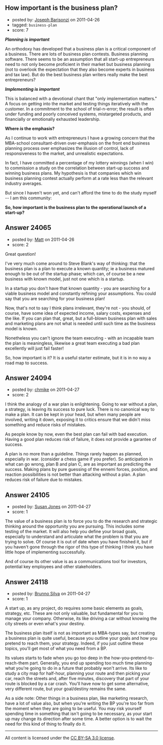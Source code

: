 ## How important is the business plan?

- posted by: [Joseph Barisonzi](https://stackexchange.com/users/-1/8791-joseph-barisonzi) on 2011-04-26
- tagged: `business-plan`
- score: 7

***Planning is important***

An orthodoxy has developed that a business plan is a critical component of a business. There are lots of business plan contests. Business planning software. There seems to be an assumption that all start-up entrepreneurs need to not only become proficient in their market but business planning (not to overlook the expectation that they also become experts in business and tax law). But do the best business plan writers really make the best entrepreneurs?   

***Implementing is important***

This is balanced with a devotional chant that "only implementation matters." A focus on getting into the market and testing things iteratively with the customer. In a commitment to the school of trial-n-error; the result is often under funding and poorly conceived systems, mistargeted products, and financially or emotionally exhausted leadership. 

**Where *is* the emphasis?**

As I continue to work with entrepreneurs I have a growing concern that the MBA-school consultant-driven over-emphasis on the front end business planning process over emphasizes the illusion of control, lack of responsiveness to the market, and unrealistic expectations.

In fact, I have committed a percentage of my lottery winnings (when I win) to commission a study on the correlation between start-up success and winning business plans. My hypothesis is that companies which win business planning contest actually perform at a rate less than the relevant industry averages.  

But since I haven't won yet, and can't afford the time to do the study myself -- I am this community: 

**So, how important is the business plan to the operational launch of a start-up?** 


## Answer 24065

- posted by: [Matt](https://stackexchange.com/users/-1/8784-matt) on 2011-04-26
- score: 2

Great question!

I've very much come around to Steve Blank's way of thinking: that the business plan is a plan to execute a known quantity; ie a business matured enough to be out of the startup phase; which can, of course be a new business with known model, just not one which is a startup.

In a startup you don't have that known quantity - you are searching for a viable business model and constantly refining your assumptions.  You could say that you are searching for your business plan!

Now, that's not to say I think plans irrelevant, they're not - you should, of course, have some idea of expected income, salary costs, expenses and the like.  If you can plan that, great, but a full-blown business plan with sales and marketing plans are not what is needed until such time as the business model is known.

Nonetheless you can't ignore the team executing - with an incapable team the plan is meaningless, likewise a great team executing a bad plan excellently will just fail faster!

So, how important is it?  It is a useful starter estimate, but it is in no way a road map to success.


## Answer 24094

- posted by: [chmike](https://stackexchange.com/users/-1/9453-chmike) on 2011-04-27
- score: 2

I think the analogy of a war plan is enlightening. Going to war without a plan, a strategy, is leaving its success to pure luck. There is no canonical way to make a plan. It can be kept in your head, but when many people are involved, writing it down, exposing it to critics ensure that we didn't miss something and reduce risks of mistakes. 

As people know by now, even the best plan can fail with bad execution. Having a good plan reduces risk of failure, it does not provide a garantee of success.

A plan is no more than a guideline. Things rarely happen as planned, especially in war. (consider a chess game if you prefer). So anticipation in what can go wrong, plan B and plan C, are as important as predicting the success. Making plans by pure guessing of the ennemi forces, position, and reaction possibilities is not better than attacking without a plan. A plan reduces risk of failure due to mistakes.


## Answer 24105

- posted by: [Susan Jones](https://stackexchange.com/users/-1/2737-susan-jones) on 2011-04-27
- score: 1

The value of a business plan is to force you to do the research and strategic thinking around the opportunity you are pursuing. This includes some testing of the market. It will also help you define your broad goals, especially to understand and articulate what the problem is that you are trying to solve. Of course it is out of date when you have finished it, but if you haven't gone through the rigor of this type of thinking I think you have little hope of implementing successfully. 

And of course its other value is as a communications tool for investors, potential key employees and other stakeholders.


## Answer 24118

- posted by: [Brunno Silva](https://stackexchange.com/users/-1/9710-brunno-silva) on 2011-04-27
- score: 1

A start up, as any project, do requires some basic elements as goals, strategy, etc. These are not only valuable, but fundamental for you to manage your company. Otherwise, its like driving a car without knowing the city streets or even what's your destiny.

The business plan itself is not as important as MBA-types say, but creating a business plan is quite useful, because you outline your goals and how you pretend to reach them, your strategy. Indeed, if you just outline these topics, you'll get most of what you need from a BP.

Its values starts to fade when you go too deep in the how-you-pretend-to-reach-them part. Generally, you end up spending too much time planning what you're going to do in a future that probably won't arrive. Its like to study a city map for half-hour, planning your route and then picking your car, reach the streets and, after five minutes, discovery that part of your route is blocked by a car crash. You'll have now to get some alternative, very different route, but your goal/destiny remains the same.

As a side note: Other things in a business plan, like marketing research, have a lot of value also, but when you're writing the BP you're too far from the moment when they are going to be useful. You may risk yourself spending time in something that isn't going to be necessary, as your start up may change its direction after some time. A better option is to wait the need for this kind of thing to finally do it.



---

All content is licensed under the [CC BY-SA 3.0 license](https://creativecommons.org/licenses/by-sa/3.0/).
